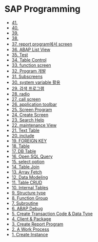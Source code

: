 # SAP Programming
- [41. ]()
- [40. ]()
- [39. ]()
- [38. ](https://www.notion.so/37-f230d1b74f1b426c8df764566d42708b)
- [37. report program에서 screen](https://www.notion.so/36-ca31e6c5fa1a4949bc2d0a26d2dea6b6)
- [36. ABAP List View](https://www.notion.so/35-0292a2c23b29406191c519fd8f63dc6d)
- [35. Test]()
- [34. Table Control](https://www.notion.so/34-ae59b73cf6914450bc22cb3dc293534e)
- [33. function screen ](https://www.notion.so/33-function-screen-0eef4dba34244548a6178c95ba14cc63)
- [32. Program 개발 ]()
- [31. Subscreens](https://www.notion.so/31-Subscreens-7b8ded7a746245a79dbfac088cad5725)
- [30. system variable 활용](https://www.notion.so/30-system-variable-6217803d729f4749944ba65170b20470)
- [29. 검색 프로그램 ](https://www.notion.so/29-b9b21336806943eba9b5356df0563043)
- [28. radio](https://www.notion.so/28-radio-0ff2619619f64d8ba57341f06439fb0a)
- [27. call screen](https://www.notion.so/27-call-screen-ff07764c514245828756ff13d810c8ec)
- [26. application toolbar](https://www.notion.so/26-application-toolbar-eed512b10edc45fa963dd6d79f3beab4)
- [25. Screen Program](https://www.notion.so/25-screen-program-e6d725c2b53b4c4390d14c038a4cbbc9)
- [24. Create Screen ](https://www.notion.so/24-create-screen-ef521830877e4610be5bcbd2deef82e8)
- [23. Search Help](https://www.notion.so/23-search-help-b86e98b5dafc49179422111ac226ad0d)
- [22. maintenance View](https://www.notion.so/22-maintenance-view-8570d372342e41958313a1ee3c14d3ea)
- [21. Text Table](https://www.notion.so/21-Text-Table-86d7bca35755464cb1d1b867c234b7b4)
- [20. include](https://www.notion.so/20-include-0d39b22f8f644633a97a031c282c6871)
- [19. FOREIGN KEY](https://www.notion.so/19-7a29590e90d2473b919340ae1c640c74)
- [18. Table](https://www.notion.so/18-73486f2f4e934545a6cc37274a0eee76)
- [17. DB Table](https://www.notion.so/17-DB-table-75bb9c89279a4e148651a5291adbb7bb)
- [16. Open SQL Query](https://www.notion.so/16-ABAP-Open-SQL-Query-7f33d52ae91b4d1baa8b2778abcb4267)
- [15. select option ](https://www.notion.so/15-select-option-72ea4ae6e0454a16833ebea6213d6465)
- [14. Table Join ](https://www.notion.so/14-0b46ed6b5b36460cb3de469b356e36ff)
- [13. Array Fetch](https://www.notion.so/13-e93b0ef36ef440dc98bba6678e022e52)
- [12. Data Modeling](https://www.notion.so/12-DATA-MODELING-375140f42e694674943741d7f51949f3)
- [11. Table CRUD](https://www.notion.so/11-Table-CRUD-69d7d917b5e0419ca84cb16db22b353c)
- [10. Internal Tables](https://www.notion.so/10-Internal-Tables-9ef0631179da48e88b722f3f860b806c)
- [ 9. Structure type ](https://www.notion.so/9-local-structure-type-631ed53ff95a47ecb75c256f84775429)
- [ 8. Function Group ](https://www.notion.so/8-Function-Group-2355f1c2f8254cf8bb5fe667977ae8f5)
- [ 7. Subroutine ](https://www.notion.so/7-Subroutine-6b51e8e7876841578f779d68ddba2a0c)
- [ 6. ABAP Debug ](https://www.notion.so/6-ABAP-Debugger-0c410e4b1aa4473fbba1398aab5f322b)
- [ 5. Create Transaction Code & Data Type](https://www.notion.so/5-Create-Transaction-Code-Data-Type-ac89aee370d84b62a5589878dd917f67)
- [ 4. Client & Package](https://www.notion.so/4-Client-Package-90d441d61f144914a3c89eea1e84e28f)
- [ 3. Create Report Program](https://www.notion.so/3-Create-Report-Program-bfb9eaebd09d4dd8af4640d3faeef35c)
- [ 2. A Work Process](https://www.notion.so/2-a-Work-Process-135af4a789f147ff94f2cafe6871b99b)
- [ 1. Create Instance](https://www.notion.so/1-c22e15ead0c64bc5aabe7b6534c1a388)





